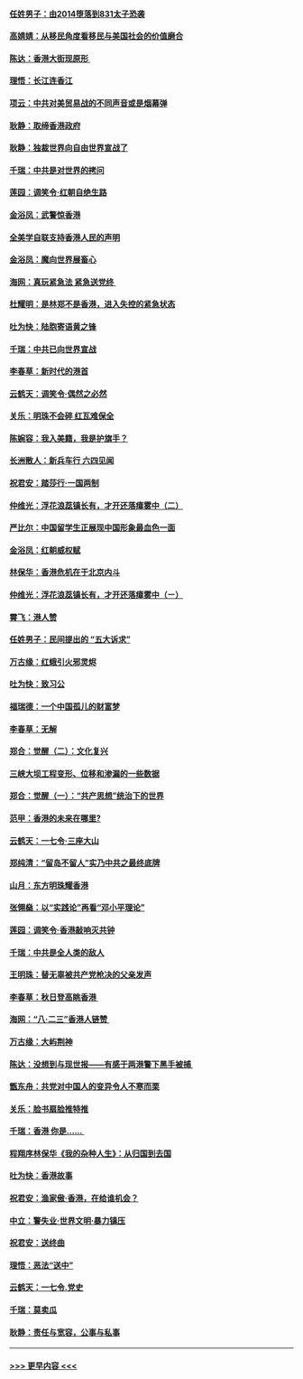 #### [任姓男子：由2014堕落到831太子恐袭](../pages/nsc993/n11496683.md?t=09032333) 
#### [高婧婧：从移民角度看移民与美国社会的价值磨合](../pages/nsc993/n11495757.md?t=09032333) 
#### [陈达：香港大街现原形 ](../pages/nsc993/n11495441.md?t=09032333) 
#### [理悟：长江连香江](../pages/nsc993/n11495377.md?t=09032333) 
#### [项云：中共对美贸易战的不同声音或是烟幕弹](../pages/nsc993/n11494929.md?t=09032333) 
#### [耿静：取缔香港政府](../pages/nsc993/n11494218.md?t=09032333) 
#### [耿静：独裁世界向自由世界宣战了](../pages/nsc993/n11494190.md?t=09032333) 
#### [千瑞：中共是对世界的拷问](../pages/nsc993/n11493021.md?t=09032333) 
#### [莲园：调笑令‧红朝自绝生路](../pages/nsc993/n11493011.md?t=09032333) 
#### [金浴凤：武警惊香港](../pages/nsc993/n11492994.md?t=09032333) 
#### [全美学自联支持香港人民的声明](../pages/nsc993/n11492630.md?t=09032333) 
#### [金浴凤：魔向世界展畜心](../pages/nsc993/n11492599.md?t=09032333) 
#### [海网：真玩紧急法 紧急送党终 ](../pages/nsc993/n11492535.md?t=09032333) 
#### [杜耀明：是林郑不是香港，进入失控的紧急状态](../pages/nsc993/n11491420.md?t=09032333) 
#### [吐为快：陆胞寄语黄之锋](../pages/nsc993/n11491117.md?t=09032333) 
#### [千瑞：中共已向世界宣战](../pages/nsc993/n11490123.md?t=09032333) 
#### [李春草：新时代的港首](../pages/nsc993/n11489864.md?t=09032333) 
#### [云鹤天：调笑令·偶然之必然](../pages/nsc993/n11489701.md?t=09032333) 
#### [关乐：明珠不会碎 红瓦难保全](../pages/nsc993/n11489647.md?t=09032333) 
#### [陈婉容：我入美籍，我是护旗手？](../pages/nsc993/n11487908.md?t=09032333) 
#### [长洲散人：新兵车行 六四见闻](../pages/nsc993/n11487729.md?t=09032333) 
#### [祝君安：踏莎行‧一国两制](../pages/nsc993/n11487699.md?t=09032333) 
#### [仲维光：浮花浪蕊镇长有，才开还落瘴雾中（二）](../pages/nsc993/n11483286.md?t=09032333) 
#### [严比尔：中国留学生正展现中国形象最血色一面](../pages/nsc993/n11485145.md?t=09032333) 
#### [金浴凤：红朝威权赋](../pages/nsc993/n11485191.md?t=09032333) 
#### [林保华：香港危机在于北京内斗](../pages/nsc993/n11484593.md?t=09032333) 
#### [仲维光：浮花浪蕊镇长有，才开还落瘴雾中（ㄧ）](../pages/nsc993/n11483259.md?t=09032333) 
#### [霄飞：港人赞](../pages/nsc993/n11482957.md?t=09032333) 
#### [任姓男子：民间提出的 “五大诉求”](../pages/nsc993/n11482897.md?t=09032333) 
#### [万古缘：红蛾引火邪灵烬](../pages/nsc993/n11482886.md?t=09032333) 
#### [吐为快：致习公](../pages/nsc993/n11482867.md?t=09032333) 
#### [福瑞德：一个中国孤儿的财富梦](../pages/nsc993/n11482817.md?t=09032333) 
#### [李春草：无解](../pages/nsc993/n11482791.md?t=09032333) 
#### [郑合：觉醒（二）：文化复兴](../pages/nsc993/n11478025.md?t=09032333) 
#### [三峡大坝工程变形、位移和渗漏的一些数据](../pages/nsc993/n11478232.md?t=09032333) 
#### [郑合：觉醒（一）：“共产思想”统治下的世界](../pages/nsc993/n11477663.md?t=09032333) 
#### [范甲：香港的未来在哪里?](../pages/nsc993/n11477249.md?t=09032333) 
#### [云鹤天：一七令·三座大山](../pages/nsc993/n11477192.md?t=09032333) 
#### [郑纯清：“留岛不留人”实乃中共之最终底牌](../pages/nsc993/n11476160.md?t=09032333) 
#### [山月：东方明珠耀香港](../pages/nsc993/n11476077.md?t=09032333) 
#### [张翎燊：以“实践论”再看“邓小平理论”](../pages/nsc993/n11475733.md?t=09032333) 
#### [莲园：调笑令‧香港敲响灭共钟](../pages/nsc993/n11475723.md?t=09032333) 
#### [千瑞：中共是全人类的敌人](../pages/nsc993/n11475329.md?t=09032333) 
#### [王明珠：替无辜被共产党枪决的父亲发声](../pages/nsc993/n11474570.md?t=09032333) 
#### [李春草：秋日登高眺香港 ](../pages/nsc993/n11474491.md?t=09032333) 
#### [海网：“八·二三”香港人链赞 ](../pages/nsc993/n11474538.md?t=09032333) 
#### [万古缘：大屿荆神](../pages/nsc993/n11474401.md?t=09032333) 
#### [陈达：没想到与现世报——有感于两港警下黑手被捕 ](../pages/nsc993/n11472557.md?t=09032333) 
#### [甑东舟：共党对中国人的变异令人不寒而栗](../pages/nsc993/n11472496.md?t=09032333) 
#### [关乐：脸书扇脸推特推](../pages/nsc993/n11472488.md?t=09032333) 
#### [千瑞：香港  你是…… ](../pages/nsc993/n11472459.md?t=09032333) 
#### [程翔序林保华《我的杂种人生》：从归国到去国](../pages/nsc993/n11472369.md?t=09032333) 
#### [吐为快：香港故事](../pages/nsc993/n11471931.md?t=09032333) 
#### [祝君安：渔家傲‧香港，在给谁机会？](../pages/nsc993/n11469718.md?t=09032333) 
#### [中立：警失业‧世界文明‧暴力镇压](../pages/nsc993/n11467566.md?t=09032333) 
#### [祝君安：送终曲](../pages/nsc993/n11467546.md?t=09032333) 
#### [理悟：恶法“送中”](../pages/nsc993/n11467290.md?t=09032333) 
#### [云鹤天：一七令.党史](../pages/nsc993/n11464122.md?t=09032333) 
#### [千瑞：莫卖瓜](../pages/nsc993/n11463014.md?t=09032333) 
#### [耿静：责任与宽容，公事与私事](../pages/nsc993/n11462810.md?t=09032333) 

----
#### [ >>> 更早内容 <<< ](../indexes/nsc993-earlier.md)
